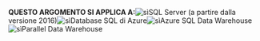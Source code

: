 <Token>**QUESTO ARGOMENTO SI APPLICA A:**![sì](media/yes.png)SQL Server (a partire dalla versione 2016)![sì](media/yes.png)Database SQL di Azure![sì](media/yes.png)Azure SQL Data Warehouse ![sì](media/yes.png)Parallel Data Warehouse </Token>
